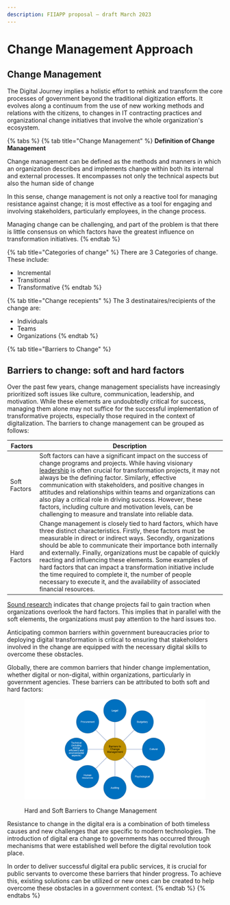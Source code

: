 ```yaml
---
description: FIIAPP proposal – draft March 2023
---
```


# Change Management Approach

## Change Management

The Digital Journey implies a holistic effort to rethink and transform the core processes of government beyond the traditional digitization efforts. It evolves along a continuum from the use of new working methods and relations with the citizens, to changes in IT contracting practices and organizational change initiatives that involve the whole organization's ecosystem.&#x20;

{% tabs %}
{% tab title="Change Management" %}
**Definition of Change Management**

Change management can be defined as the methods and manners in which an organization describes and implements change within both its internal and external processes. It encompasses not only the technical aspects but also the human side of change

In this sense, change management is not only a reactive tool for managing resistance against change; it is most effective as a tool for engaging and involving stakeholders, particularly employees, in the change process.

Managing change can be challenging, and part of the problem is that there is little consensus on which factors have the greatest influence on transformation initiatives.
{% endtab %}

{% tab title="Categories of change" %}
There are 3 Categories of change. These include:

* Incremental
* Transitional
* Transformative
{% endtab %}

{% tab title="Change recepients" %}
The 3 destinataires/recipients of the change are:

* Individuals
* Teams
* Organizations
{% endtab %}

{% tab title="Barriers to Change" %}
## Barriers to change: soft and hard factors

Over the past few years, change management specialists have increasingly prioritized soft issues like culture, communication, leadership, and motivation. While these elements are undoubtedly critical for success, managing them alone may not suffice for the successful implementation of transformative projects, especially those required in the context of digitalization. The barriers to change management can be grouped as follows:

| Factors      | Description                                                                                                                                                                                                                                                                                                                                                                                                                                                                                                                                                                                                      |
| ------------ | ---------------------------------------------------------------------------------------------------------------------------------------------------------------------------------------------------------------------------------------------------------------------------------------------------------------------------------------------------------------------------------------------------------------------------------------------------------------------------------------------------------------------------------------------------------------------------------------------------------------- |
| Soft Factors | Soft factors can have a significant impact on the success of change programs and projects. While having visionary [leadership](https://hbr.org/2020/11/how-to-develop-your-leadership-style) is often crucial for transformation projects, it may not always be the defining factor. Similarly, effective communication with stakeholders, and positive changes in attitudes and relationships within teams and organizations can also play a critical role in driving success. However, these factors, including culture and motivation levels, can be challenging to measure and translate into reliable data. |
| Hard Factors | Change management is closely tied to hard factors, which have three distinct characteristics. Firstly, these factors must be measurable in direct or indirect ways. Secondly, organizations should be able to communicate their importance both internally and externally. Finally, organizations must be capable of quickly reacting and influencing these elements. Some examples of hard factors that can impact a transformation initiative include the time required to complete it, the number of people necessary to execute it, and the availability of associated financial resources.                  |

[Sound research](https://hbr.org/2005/10/the-hard-side-of-change-management) indicates that change projects fail to gain traction when organizations overlook the hard factors. This implies that in parallel with the soft elements, the organizations must pay attention to the hard issues too.

Anticipating common barriers within government bureaucracies prior to deploying digital transformation is critical to ensuring that stakeholders involved in the change are equipped with the necessary digital skills to overcome these obstacles.

Globally, there are common barriers that hinder change implementation, whether digital or non-digital, within organizations, particularly in government agencies. These barriers can be attributed to both soft and hard factors:

<figure><img src="../../.gitbook/assets/image (34).png" alt=""><figcaption><p>Hard and Soft Barriers to Change Management</p></figcaption></figure>

Resistance to change in the digital era is a combination of both timeless causes and new challenges that are specific to modern technologies. The introduction of digital era change to governments has occurred through mechanisms that were established well before the digital revolution took place.

In order to deliver successful digital era public services, it is crucial for public servants to overcome these barriers that hinder progress. To achieve this, existing solutions can be utilized or new ones can be created to help overcome these obstacles in a government context.&#x20;
{% endtab %}
{% endtabs %}
